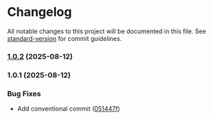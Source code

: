 # Changelog

All notable changes to this project will be documented in this file. See [standard-version](https://github.com/conventional-changelog/standard-version) for commit guidelines.

### [1.0.2](https://github.com/wakabibrian/recipe-app-api/compare/v1.0.1...v1.0.2) (2025-08-12)

### 1.0.1 (2025-08-12)


### Bug Fixes

* Add conventional commit ([051447f](https://github.com/wakabibrian/recipe-app-api/commit/051447fcf7b9f72d55d9b15cbf3b4d9266031cc7))
